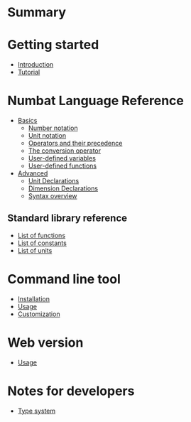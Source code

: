 # Summary

# Getting started

- [Introduction](./introduction.md)
- [Tutorial](./tutorial.md)

# Numbat Language Reference

- [Basics](./basics.md)
  - [Number notation](./number-notation.md)
  - [Unit notation]()
  - [Operators and their precedence](./operators.md)
  - [The conversion operator]()
  - [User-defined variables]()
  - [User-defined functions]()
- [Advanced](./advanced.md)
  - [Unit Declarations](./unit-declarations.md)
  - [Dimension Declarations](./dimension-declarations.md)
  - [Syntax overview](./syntax-overview.md)

## Standard library reference

- [List of functions](./list-functions.md)
- [List of constants]()
- [List of units](./list-units.md)

# Command line tool

- [Installation]()
- [Usage](./cli-usage.md)
- [Customization](./cli-customization.md)

# Web version

- [Usage]()

# Notes for developers

- [Type system](./type-system.md)
